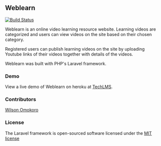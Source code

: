 ## Weblearn

[![Build Status](https://travis-ci.org/laravel/framework.svg)](https://travis-ci.org/laravel/framework)

Weblearn is an online video learning resource website. Learning videos are categorized and users can view videos on the site based on their chosen category.

Registered users can publish learning videos on the site by uploading Youtube links of their videos together with details of the videos.

Weblearn was built with PHP's Laravel framework.

### <a name="demo"></a>Demo
View a live demo of Weblearn on heroku at [TechLMS](https://weblearn.herokuapp.com/).

### Contributors

[Wilson Omokoro](https://github.com/andela-womokoro)

### License

The Laravel framework is open-sourced software licensed under the [MIT license](http://opensource.org/licenses/MIT)

